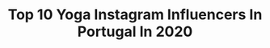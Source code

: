 ---
title: Top 10 Yoga Instagram Influencers In Portugal In 2020
description: >-
  Find top yoga Instagram influencers in Portugal in 2020. Most popular hashtags: #yoga #stayhome #selflove #portugal.
platform: Instagram
profiles:
  - username: "sarahuactive"
    fullname: >-
      Sara Hu | Fisio, Yoga, Pilates
    location: "Portugal"
    followers: 9456
    engagement: 333
    commentsToLikes: 0.066656
    avatar: "https://scontent-ams4-1.cdninstagram.com/v/t51.2885-19/s320x320/91061856_139229927527169_760327013754994688_n.jpg?_nc_ht=scontent-ams4-1.cdninstagram.com&_nc_ohc=uZywQZ66lzAAX9OtjAq&oh=0e9304c23293495193318730f143c5d1&oe=5EB31A8E"
    verified: false
    hashtags: "#samadhi, #yoga, #wanderlusters, #moonchild"
  - username: "akeilaamorim"
    fullname: >-
      Keila Amorim 🌸
    location: "Portugal"
    followers: 20067
    engagement: 218
    commentsToLikes: 0.103987
    avatar: "https://scontent-ams4-1.cdninstagram.com/v/t51.2885-19/s320x320/71205128_505390493354269_1201403675264679936_n.jpg?_nc_ht=scontent-ams4-1.cdninstagram.com&_nc_ohc=fqLqS6vpiPwAX8nU5R-&oh=50b411f2df0ea08eb5a41b8198f8aa86&oe=5EBCFF8F"
    verified: false
    hashtags: "#24weeks, #sorrisowells, #pregnant, #24weekspregnant"
  - username: "aerial.janine"
    fullname: >-
      Janine
    location: "Portugal"
    followers: 17235
    engagement: 427
    commentsToLikes: 0.032379
    avatar: "https://scontent-lhr8-1.cdninstagram.com/v/t51.2885-19/s320x320/74661333_604239330382689_8730696059157741568_n.jpg?_nc_ht=scontent-lhr8-1.cdninstagram.com&_nc_ohc=ZfCA3FxanQYAX_G5hSq&oh=f54571f585a93afe7df4c4436d34043f&oe=5EBBA23A"
    verified: false
    hashtags: "#flying, #iamcommitted, #home, #bake"
  - username: "lunalene_"
    fullname: >-
      LENE🌛| MINDFULNESS & VANLIFE
    location: "Portugal"
    followers: 18623
    engagement: 1420
    commentsToLikes: 0.055113
    avatar: "https://scontent-lhr8-1.cdninstagram.com/v/t51.2885-19/s320x320/92797377_665149504276639_8433718282028056576_n.jpg?_nc_ht=scontent-lhr8-1.cdninstagram.com&_nc_ohc=v-auu1LIm_cAX9rhhnR&oh=0f9bfb4018764e2d5952662f07aaf7f1&oe=5EB9FDF2"
    verified: false
    hashtags: "#vanlifers, #wirbleibenzuhause, #couplegoals, #bullireise"
  - username: "oliviagama1"
    fullname: >-
      Olivia Gama
    location: "Portugal"
    followers: 197424
    engagement: 247
    commentsToLikes: 0.030299
    avatar: "https://scontent-ams4-1.cdninstagram.com/v/t51.2885-19/s320x320/81154845_612829292595165_9041630362580549632_n.jpg?_nc_ht=scontent-ams4-1.cdninstagram.com&_nc_ohc=mPk8BB-GYGsAX_vuWI7&oh=2a6a9a0a8fc2965d23ac33116d6bda14&oe=5EB6A9D5"
    verified: false
    hashtags: "#dresstoimpress, #milano, #puglialovers, #festadelladonna"
  - username: "martinhocferreira"
    fullname: >-
      Martinho
    location: "Portugal"
    followers: 5349
    engagement: 2628
    commentsToLikes: 0.069161
    avatar: "https://scontent-nrt1-1.cdninstagram.com/v/t51.2885-19/s320x320/77291357_567289140734782_6484377452670877696_n.jpg?_nc_ht=scontent-nrt1-1.cdninstagram.com&_nc_ohc=zoWnZ_pxKdIAX88lAZn&oh=e64364d0ed6d8b0d0ea87e8cb88f9bc6&oe=5EA5866C"
    verified: false
    hashtags: "#beardlife, #quarentenaasquatro, #radioobservador, #sofa"
  - username: "cindyalvarezgarcia989"
    fullname: >-
      CINDY ALVAREZ GARCIA
    location: "Portugal"
    followers: 358611
    engagement: 216
    commentsToLikes: 0.001995
    avatar: "https://scontent-ams4-1.cdninstagram.com/v/t51.2885-19/s320x320/83886792_2494170047361298_2893685631009947648_n.jpg?_nc_ht=scontent-ams4-1.cdninstagram.com&_nc_ohc=2Z3jqKFz7n4AX9BG9NW&oh=cca278ce49368dfec974cb8adfffab8d&oe=5E86A2B1"
    verified: true
    hashtags: "#outfits, #yoga, #yogalife"
  - username: "isabelacardinali_oficial"
    fullname: >-
      𝙄𝙎𝘼𝘽𝙀𝙇𝘼 𝘾𝘼𝙍𝘿𝙄𝙉𝘼𝙇𝙄  ♡
    location: "Portugal"
    followers: 143595
    engagement: 485
    commentsToLikes: 0.015285
    avatar: "https://scontent-bos3-1.cdninstagram.com/v/t51.2885-19/s320x320/90091297_158089885316728_2444127220839481344_n.jpg?_nc_ht=scontent-bos3-1.cdninstagram.com&_nc_ohc=kC2qHDoOA5UAX9gTC5j&oh=cfa9c2496a533256f231d0440ade65c6&oe=5EB18021"
    verified: true
    hashtags: "#yogacouple, #tenisfeminino, #fiqueemcasacovid19, #youtube"
  - username: "tjwellness"
    fullname: >-
      Tine Johansen
    location: "Portugal"
    followers: 24155
    engagement: 220
    commentsToLikes: 0.253903
    avatar: "https://scontent-ams4-1.cdninstagram.com/v/t51.2885-19/s320x320/56645140_2255652757875129_7213007500407209984_n.jpg?_nc_ht=scontent-ams4-1.cdninstagram.com&_nc_ohc=NLxVdIFOcMAAX_buqdp&oh=1b8f2997d7571491542189dfb8737f4a&oe=5EB99611"
    verified: false
    hashtags: "#selflove, #kidsyoga, #dancervariation, #aloyogachallenge"
  - username: "zmfreespirit"
    fullname: >-
      Manon Z’
    location: "Portugal"
    followers: 58212
    engagement: 673
    commentsToLikes: 0.024589
    avatar: "https://scontent-amt2-1.cdninstagram.com/v/t51.2885-19/s320x320/73121354_937110753349062_7177000869714460672_n.jpg?_nc_ht=scontent-amt2-1.cdninstagram.com&_nc_ohc=6JLYOw2BoNcAX8m-BtW&oh=56d3254e90dd14235ce2e7f18f7ffd92&oe=5EB4A2C0"
    verified: false
    hashtags: "#holistictattoo, #arttherapy, #ariesgirl, #shining"
---